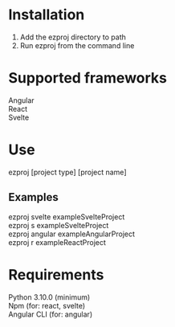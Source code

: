 # Installation

1) Add the ezproj directory to path
2) Run ezproj from the command line

# Supported frameworks

Angular  
React  
Svelte

# Use

ezproj [project type] [project name]

## Examples

ezproj svelte exampleSvelteProject  
ezproj s exampleSvelteProject  
ezproj angular exampleAngularProject  
ezproj r exampleReactProject

# Requirements

Python 3.10.0 (minimum)  
Npm (for: react, svelte)  
Angular CLI (for: angular)  